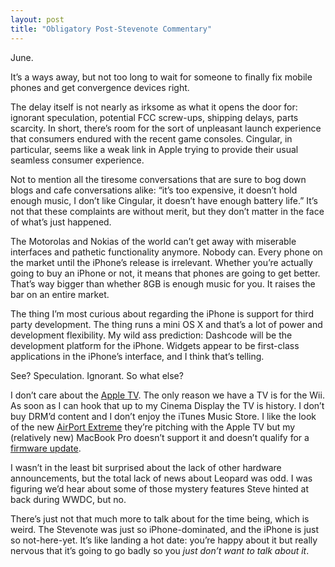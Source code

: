 ```yaml
---
layout: post
title: "Obligatory Post-Stevenote Commentary"
---
```





June.

It’s a ways away, but not too long to wait for someone to finally fix mobile phones and get convergence devices right.

The delay itself is not nearly as irksome as what it opens the door for: ignorant speculation, potential FCC screw-ups, shipping delays, parts scarcity. In short, there’s room for the sort of unpleasant launch experience that consumers endured with the recent game consoles. Cingular, in particular, seems like a weak link in Apple trying to provide their usual seamless consumer experience.

Not to mention all the tiresome conversations that are sure to bog down blogs and cafe conversations alike: “it’s too expensive, it doesn’t hold enough music, I don’t like Cingular, it doesn’t have enough battery life.” It’s not that these complaints are without merit, but they don’t matter in the face of what’s just happened.

The Motorolas and Nokias of the world can’t get away with miserable interfaces and pathetic functionality anymore. Nobody can. Every phone on the market until the iPhone’s release is irrelevant. Whether you’re actually going to buy an iPhone or not, it means that phones are going to get better. That’s way bigger than whether 8GB is enough music for you. It raises the bar on an entire market.

The thing I’m most curious about regarding the iPhone is support for third party development. The thing runs a mini OS X and that’s a lot of power and development flexibility. My wild ass prediction: Dashcode will be the development platform for the iPhone. Widgets appear to be first-class applications in the iPhone’s interface, and I think that’s telling.

See? Speculation. Ignorant. So what else?

I don’t care about the [Apple TV](http://www.apple.com/appletv/). The only reason we have a TV is for the Wii. As soon as I can hook that up to my Cinema Display the TV is history. I don’t buy DRM’d content and I don’t enjoy the iTunes Music Store. I like the look of the new [AirPort Extreme](http://www.apple.com/airportextreme/) they’re pitching with the Apple TV but my (relatively new) MacBook Pro doesn’t support it and doesn’t qualify for a [firmware update](http://www.tuaw.com/2007/01/09/update-your-wireless-to-802-11n/).

I wasn’t in the least bit surprised about the lack of other hardware announcements, but the total lack of news about Leopard was odd. I was figuring we’d hear about some of those mystery features Steve hinted at back during WWDC, but no.

There’s just not that much more to talk about for the time being, which is weird. The Stevenote was just so iPhone-dominated, and the iPhone is just so not-here-yet. It’s like landing a hot date: you’re happy about it but really nervous that it’s going to go badly so you *just don’t want to talk about it*.
